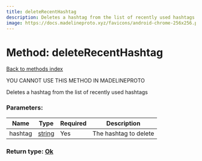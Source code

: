 ```yaml
---
title: deleteRecentHashtag
description: Deletes a hashtag from the list of recently used hashtags
image: https://docs.madelineproto.xyz/favicons/android-chrome-256x256.png
---
```

# Method: deleteRecentHashtag  
[Back to methods index](index.md)


YOU CANNOT USE THIS METHOD IN MADELINEPROTO


Deletes a hashtag from the list of recently used hashtags

### Parameters:

| Name     |    Type       | Required | Description |
|----------|---------------|----------|-------------|
|hashtag|[string](../types/string.md) | Yes|The hashtag to delete|


### Return type: [Ok](../types/Ok.md)

